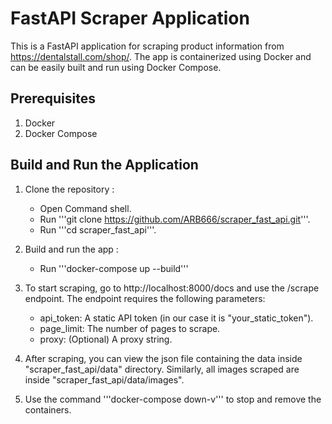 # FastAPI Scraper Application

This is a FastAPI application for scraping product information from https://dentalstall.com/shop/. The app is containerized using Docker and can be easily built and run using Docker Compose.

## Prerequisites

1. Docker
2. Docker Compose

## Build and Run the Application

1. Clone the repository :

   - Open Command shell.
   - Run '''git clone https://github.com/ARB666/scraper_fast_api.git'''.
   - Run '''cd scraper_fast_api'''.

2. Build and run the app :

    - Run '''docker-compose up --build'''

3. To start scraping, go to http://localhost:8000/docs and use the /scrape endpoint. The endpoint requires the following parameters:

    - api_token: A static API token (in our case it is "your_static_token").
    - page_limit: The number of pages to scrape.
    - proxy: (Optional) A proxy string.


4. After scraping, you can view the json file containing the data inside "scraper_fast_api/data" directory. Similarly, all images scraped are inside "scraper_fast_api/data/images".

5. Use the command '''docker-compose down-v''' to stop and remove the containers.